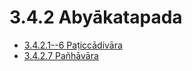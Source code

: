 # 3.4.2 Abyākatapada

* [3.4.2.1--6 Paṭiccādivāra](3.4.2/3.4.2.1--6.md)
* [3.4.2.7 Pañhāvāra](3.4.2/3.4.2.7.md)
